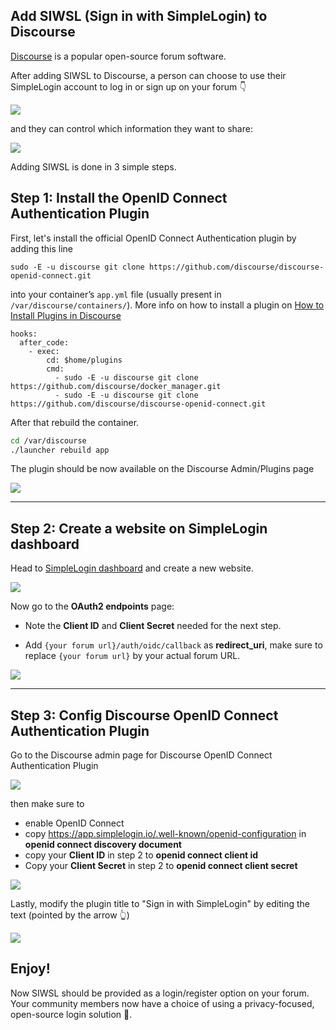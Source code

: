 Add SIWSL (Sign in with SimpleLogin) to Discourse
---

[Discourse](https://www.discourse.org) is a popular open-source forum software. 

After adding SIWSL to Discourse, a person can choose to use their SimpleLogin account to log in or sign up on your forum 👇

![](/images/discourse-sign-in.png)

and they can control which information they want to share:

![](/images/siwsl.jpeg)

Adding SIWSL is done in 3 simple steps.

## Step 1: Install the OpenID Connect Authentication Plugin

First, let's install the official OpenID Connect Authentication plugin by adding this line

```
sudo -E -u discourse git clone https://github.com/discourse/discourse-openid-connect.git
``` 

into your container’s `app.yml` file (usually present in `/var/discourse/containers/`). More info on how to install a plugin on [How to Install Plugins in Discourse](https://meta.discourse.org/t/install-plugins-in-discourse/19157)

```
hooks:
  after_code:
    - exec:
        cd: $home/plugins
        cmd:
          - sudo -E -u discourse git clone https://github.com/discourse/docker_manager.git
          - sudo -E -u discourse git clone https://github.com/discourse/discourse-openid-connect.git
```

After that rebuild the container.

```bash
cd /var/discourse
./launcher rebuild app
```

The plugin should be now available on the Discourse Admin/Plugins page

![](/images/discourse-admin.png)

---

## Step 2: Create a website on SimpleLogin dashboard

Head to [SimpleLogin dashboard](https://app.simplelogin.io/developer/) and create a new website.

![](/images/dev1.png)

Now go to the **OAuth2 endpoints** page:

- Note the **Client ID** and **Client Secret** needed for the next step.

- Add `{your forum url}/auth/oidc/callback` as **redirect_uri**, make sure to replace `{your forum url}` by your actual forum URL.


![](/images/slwsl-client-id-secret.png)

---

## Step 3: Config Discourse OpenID Connect Authentication Plugin

Go to the Discourse admin page for Discourse OpenID Connect Authentication Plugin

![](/images/discourse-go-to-openid-setting.png)

then make sure to 

- enable OpenID Connect
- copy https://app.simplelogin.io/.well-known/openid-configuration in **openid connect discovery document**
- copy your **Client ID** in step 2 to **openid connect client id**
- Copy your **Client Secret** in step 2 to **openid connect client secret**

![](/images/discourse-openid-setting.png)

Lastly, modify the plugin title to "Sign in with SimpleLogin" by editing the text (pointed by the arrow 👆)

![](/images/discourse-openid-title.png)

## Enjoy!

Now SIWSL should be provided as a login/register option on your forum. Your community members now have a choice of using a privacy-focused, open-source login solution 🎉.









